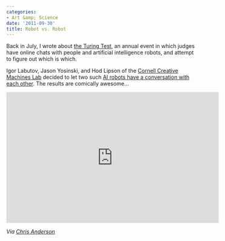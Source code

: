 ```yaml
---
categories:
- Art &amp; Science
date: '2011-09-30'
title: Robot vs. Robot
---
```


Back in July, I wrote about <a href="https://gomakethings.com/mind-vs-machine/">the Turing Test</a>, an annual event in which judges have online chats with people and artificial intelligence robots, and attempt to figure out which is which.

Igor Labutov, Jason Yosinski, and Hod Lipson of the <a href="http://creativemachines.cornell.edu/">Cornell Creative Machines Lab</a> decided to let two such <a href="https://www.youtube.com/watch?v=WnzlbyTZsQY">AI robots have a conversation with each other</a>. The results are comically awesome...

<iframe class="alignc" width="560" height="345" src="https://www.youtube.com/embed/WnzlbyTZsQY" frameborder="0" allowfullscreen></iframe>

<em>Via <a href="https://twitter.com/TEDchris">Chris Anderson</a></em>